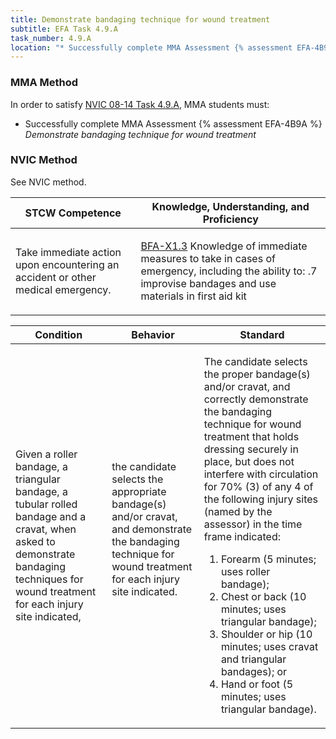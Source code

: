 ```yaml
---
title: Demonstrate bandaging technique for wound treatment
subtitle: EFA Task 4.9.A 
task_number: 4.9.A
location: "* Successfully complete MMA Assessment {% assessment EFA-4B9A %} *Demonstrate bandaging technique for wound treatment*" 
---
```



### MMA Method

In order to satisfy  [NVIC 08-14  Task  4.9.A]({{site.baseurl}}/assets/images/nvic-08-14.pdf), MMA students must:

* Successfully complete MMA Assessment {% assessment EFA-4B9A %} *Demonstrate bandaging technique for wound treatment*


### NVIC Method

<a onclick="togglevisibility('nvic_methods')" >See NVIC method.</a>

<div id='nvic_methods' class='hide'>

<table>
<thead>
<tr>
<th class='forty'> STCW Competence </th>
<th class='sixty'> Knowledge, Understanding, and Proficiency </th>
</tr>
</thead>




<tbody>
<tr><td markdown='1'>

Take immediate action upon encountering an accident or other medical emergency.

</td><td markdown='1'>

[BFA-X1.3](../../tables/613.html#BFA-X1.3) Knowledge of immediate measures to take in cases of emergency, including the ability to:
.7  improvise bandages and use materials in first aid kit

</td></tr>


</tbody>
</table>


<table>
<thead>
<tr><th class='twenty'>  Condition </th><th class='twenty'> Behavior </th><th  class='sixty'>Standard </th></tr>
</thead>
<tbody >



<tr><td markdown='1'>

Given a roller bandage, a triangular bandage, a tubular rolled bandage and a cravat, when asked to demonstrate bandaging techniques for wound treatment for each injury site indicated,

</td><td markdown='1'>

the candidate selects the appropriate bandage(s) and/or cravat, and demonstrate the bandaging technique for wound treatment for each injury site indicated.

<br>

<div class="tooltip">
<span class="tooltiptext">
</span>
</div>


</td><td markdown='1'>

The candidate selects the proper bandage(s) and/or cravat, and correctly demonstrate the bandaging technique for wound treatment that holds dressing securely in place, but does not interfere with circulation for 70% (3) of any 4 of the following injury sites (named by the assessor) in the time frame indicated:
 
1.  Forearm (5 minutes; uses roller bandage); 
2.  Chest or back (10 minutes; uses triangular bandage); 
3.  Shoulder or hip (10 minutes; uses cravat and triangular bandages); or 
4.  Hand or foot (5 minutes; uses triangular bandage).

</td></tr>
</tbody>
</table>
</div>
